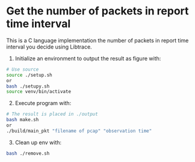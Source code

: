 # Get the number of packets in report time interval

This is a C language implementation the number of packets in report time interval you decide using Libtrace.

1. Initialize an environment to output the result as figure with:
```bash
# Use source
source ./setup.sh
or
bash ./setupy.sh
source venv/bin/activate
```

2. Execute program with:
```bash
# The result is placed in ./output
bash make.sh
or
./build/main_pkt "filename of pcap" "observation time"
```

3. Clean up env with:
```bash
bash ./remove.sh
```